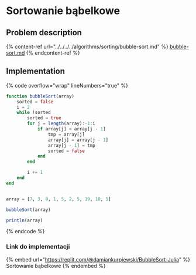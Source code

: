 # Sortowanie bąbelkowe

## Problem description

{% content-ref url="../../../../algorithms/sorting/bubble-sort.md" %}
[bubble-sort.md](../../../../algorithms/sorting/bubble-sort.md)
{% endcontent-ref %}

## Implementation

{% code overflow="wrap" lineNumbers="true" %}
```julia
function bubbleSort(array)
    sorted = false
    i = 2
    while !sorted
        sorted = true
        for j = length(array):-1:i
            if array[j] < array[j - 1]
                tmp = array[j]
                array[j] = array[j - 1]
                array[j - 1] = tmp
                sorted = false
            end
        end

        i += 1
    end
end


array = [7, 3, 0, 1, 5, 2, 5, 19, 10, 5]

bubbleSort(array)

println(array)
```
{% endcode %}

### Link do implementacji

{% embed url="https://replit.com/@damiankurpiewski/BubbleSort-Julia" %}
Sortowanie bąbelkowe
{% endembed %}